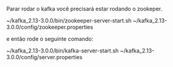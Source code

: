 Parar rodar o kafka você precisará estar rodando o zookeper.

~/kafka_2.13-3.0.0/bin/zookeeper-server-start.sh ~/kafka_2.13-3.0.0/config/zookeeper.properties

e então rode o seguinte comando:

~/kafka_2.13-3.0.0/bin/kafka-server-start.sh ~/kafka_2.13-3.0.0/config/server.properties